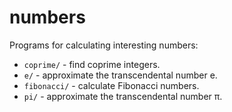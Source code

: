 # numbers
Programs for calculating interesting numbers:
 -  ``coprime/`` -   find coprime integers.
 - ``e/``  - approximate the transcendental number e.
 - ``fibonacci/`` -  calculate Fibonacci numbers.
 - ``pi/`` -  approximate the transcendental number π.

